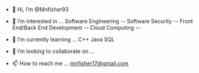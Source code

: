 - 👋 Hi, I’m @Mnfisher93
- 👀 I’m interested in ...
  Software Engineering --
  Software Security --
  Front End/Back End Development -- 
  Cloud Computing --
  
  
- 🌱 I’m currently learning ...
     C++
     Java
     SQL
     
     
     
- 💞️ I’m looking to collaborate on ...
- 📫 How to reach me ...
    mnfisher17@gmail.com

<!---
Mnfisher93/Mnfisher93 is a ✨ special ✨ repository because its `README.md` (this file) appears on your GitHub profile.
You can click the Preview link to take a look at your changes.
--->
